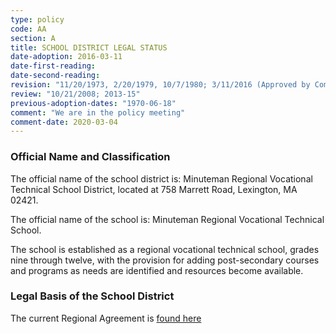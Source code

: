 ```yaml
---
type: policy
code: AA
section: A
title: SCHOOL DISTRICT LEGAL STATUS
date-adoption: 2016-03-11
date-first-reading:
date-second-reading:
revision: "11/20/1973, 2/20/1979, 10/7/1980; 3/11/2016 (Approved by Commissioner of Education)"
review: "10/21/2008; 2013-15"
previous-adoption-dates: "1970-06-18"
comment: "We are in the policy meeting"
comment-date: 2020-03-04
---
```

### Official Name and Classification

The official name of the school district is: Minuteman Regional Vocational Technical School District, located at 758 Marrett Road, Lexington, MA 02421.

The official name of the school is: Minuteman Regional Vocational Technical School.

The school is established as a regional vocational technical school, grades nine through twelve, with the provision for adding post-secondary courses and programs as needs are identified and resources become available.

### Legal Basis of the School District

The current Regional Agreement is 
[found here](https://www.minuteman.org/cms/lib/MA01907667/Centricity/Domain/14/DESE%20%20Approval%20of%20Amended%20MM%20RA%20%203.11.16.pdf)
